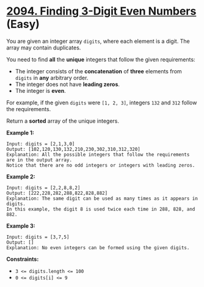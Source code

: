 # [2094. Finding 3-Digit Even Numbers][link] (Easy)

[link]: https://leetcode.com/problems/finding-3-digit-even-numbers/

You are given an integer array `digits`, where each element is a digit. The array may contain
duplicates.

You need to find **all** the **unique** integers that follow the given requirements:

- The integer consists of the **concatenation** of **three** elements from `digits` in **any**
arbitrary order.
- The integer does not have **leading zeros**.
- The integer is **even**.

For example, if the given `digits` were `[1, 2, 3]`, integers `132` and `312` follow the
requirements.

Return a **sorted** array of the unique integers.

**Example 1:**

```
Input: digits = [2,1,3,0]
Output: [102,120,130,132,210,230,302,310,312,320]
Explanation: All the possible integers that follow the requirements are in the output array.
Notice that there are no odd integers or integers with leading zeros.
```

**Example 2:**

```
Input: digits = [2,2,8,8,2]
Output: [222,228,282,288,822,828,882]
Explanation: The same digit can be used as many times as it appears in digits.
In this example, the digit 8 is used twice each time in 288, 828, and 882.
```

**Example 3:**

```
Input: digits = [3,7,5]
Output: []
Explanation: No even integers can be formed using the given digits.
```

**Constraints:**

- `3 <= digits.length <= 100`
- `0 <= digits[i] <= 9`
